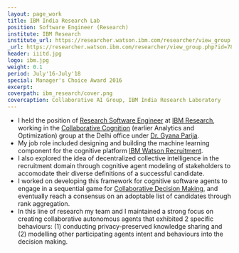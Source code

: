 ```yaml
---
layout: page_work
title: IBM India Research Lab
position: Software Engineer (Research)
institute: IBM Research
institute_url: https://researcher.watson.ibm.com/researcher/view_group.php?id=7806
_url: https://researcher.watson.ibm.com/researcher/view_group.php?id=7806
header: iiitd.jpg
logo: ibm.jpg
weight: 0.1
period: July'16-July'18
special: Manager's Choice Award 2016 
excerpt: 
coverpath: ibm_research/cover.png
covercaption: Collaborative AI Group, IBM India Research Laboratory
---
```


 - I held the position of <a href="http://researcher.watson.ibm.com/researcher/view.php?person=in-sarahuja">Research Software Engineer</a> at <a href="http://research.ibm.com/">IBM Research</a>, 
working in the <a href="http://researcher.watson.ibm.com/researcher/view_group.php?id=7806">Collaborative Cognition</a> (earlier Analytics and Optimization) 
group at the Delhi office under <a href="http://researcher.watson.ibm.com/researcher/view.php?person=in-gyana.parija">Dr. Gyana Parija</a>. 
 - My job role included designing and building 
the machine learning component for the cognitive platform <a href="https://www.ibm.com/talent-management/hr-solutions/recruiting-software">IBM Watson Recruitment</a>. 
 - I also explored the idea of decentralized collective intelligence in the recruitment domain through cognitive agent modeling of stakeholders to accomodate their diverse definitions of a successful candidate. 
 - I worked on developing this framework for cognitive software agents to engage in a sequential game for <a href="http://researcher.watson.ibm.com/researcher/view_group_subpage.php?id=7807">Collaborative Decision Making</a>, and eventually reach a consensus on an adoptable list of candidates through rank aggregation. 
 - In this line of research my team and I maintained a strong focus on creating collaborative autonomous agents that exhibited 2 specific behaviours: (1) conducting privacy-preserved knowledge sharing and (2) modelling other participating agents intent and behaviours into the decision making.